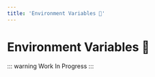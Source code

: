 ```yaml
---
title: 'Environment Variables 🚧'
---
```


# Environment Variables 🚧

::: warning
Work In Progress
:::
